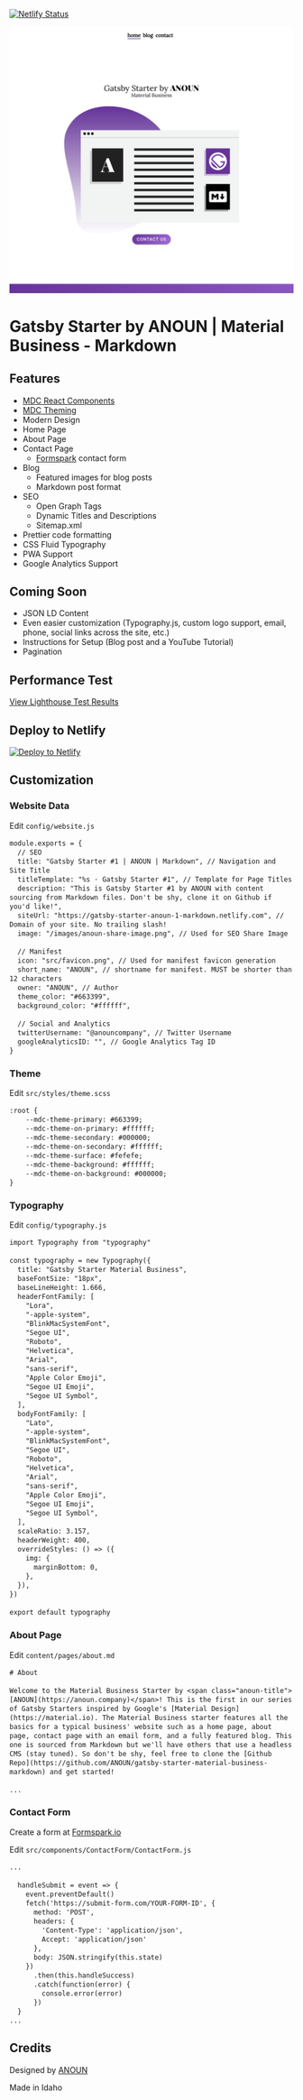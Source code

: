 [![Netlify Status](https://api.netlify.com/api/v1/badges/ad7e589d-7716-4190-981f-3258aaa42d8c/deploy-status)](https://app.netlify.com/sites/gatsby-starter-material-business-markdown/deploys)

<p align="center">
  <a href="https://gatsby-starter-material-business-markdown.netlify.com" target="_blank">
    <img alt="ANOUN" src="./content/assets/gatsby-starter-material-business-markdown.netlify.com.png" />
  </a>
</p>

# Gatsby Starter by ANOUN | Material Business - Markdown

## Features

* [MDC React Components](https://github.com/material-components/material-components-web-react)
* [MDC Theming](https://material.io/develop/web/docs/theming/)
* Modern Design
* Home Page
* About Page
* Contact Page
  * [Formspark](https://formspark.io/) contact form
* Blog
  * Featured images for blog posts
  * Markdown post format
* SEO
  * Open Graph Tags
  * Dynamic Titles and Descriptions
  * Sitemap.xml
* Prettier code formatting
* CSS Fluid Typography
* PWA Support
* Google Analytics Support

## Coming Soon

* JSON LD Content
* Even easier customization (Typography.js, custom logo support, email, phone, social links across the site, etc.)
* Instructions for Setup (Blog post and a YouTube Tutorial)
* Pagination

## Performance Test

[View Lighthouse Test Results](https://lighthouse-dot-webdotdevsite.appspot.com/lh/html?url=https://gatsby-starter-material-business-markdown.netlify.com)

## Deploy to Netlify

[![Deploy to Netlify](https://www.netlify.com/img/deploy/button.svg)](https://app.netlify.com/start/deploy?repository=https://github.com/ANOUN/gatsby-starter-material-business-markdown)

## Customization

### Website Data

Edit `config/website.js`

```
module.exports = {
  // SEO
  title: "Gatsby Starter #1 | ANOUN | Markdown", // Navigation and Site Title
  titleTemplate: "%s · Gatsby Starter #1", // Template for Page Titles
  description: "This is Gatsby Starter #1 by ANOUN with content sourcing from Markdown files. Don't be shy, clone it on Github if you'd like!",
  siteUrl: "https://gatsby-starter-anoun-1-markdown.netlify.com", // Domain of your site. No trailing slash!
  image: "/images/anoun-share-image.png", // Used for SEO Share Image

  // Manifest
  icon: "src/favicon.png", // Used for manifest favicon generation
  short_name: "ANOUN", // shortname for manifest. MUST be shorter than 12 characters
  owner: "ANOUN", // Author
  theme_color: "#663399",
  background_color: "#ffffff",

  // Social and Analytics
  twitterUsername: "@anouncompany", // Twitter Username
  googleAnalyticsID: "", // Google Analytics Tag ID
}
```

### Theme

Edit `src/styles/theme.scss`

```
:root {
    --mdc-theme-primary: #663399;
    --mdc-theme-on-primary: #ffffff;
    --mdc-theme-secondary: #000000;
    --mdc-theme-on-secondary: #ffffff;
    --mdc-theme-surface: #fefefe;
    --mdc-theme-background: #ffffff;
    --mdc-theme-on-background: #000000;
}
```

### Typography

Edit `config/typography.js`

```
import Typography from "typography"

const typography = new Typography({
  title: "Gatsby Starter Material Business",
  baseFontSize: "18px",
  baseLineHeight: 1.666,
  headerFontFamily: [
    "Lora",
    "-apple-system",
    "BlinkMacSystemFont",
    "Segoe UI",
    "Roboto",
    "Helvetica",
    "Arial",
    "sans-serif",
    "Apple Color Emoji",
    "Segoe UI Emoji",
    "Segoe UI Symbol",
  ],
  bodyFontFamily: [
    "Lato",
    "-apple-system",
    "BlinkMacSystemFont",
    "Segoe UI",
    "Roboto",
    "Helvetica",
    "Arial",
    "sans-serif",
    "Apple Color Emoji",
    "Segoe UI Emoji",
    "Segoe UI Symbol",
  ],
  scaleRatio: 3.157,
  headerWeight: 400,
  overrideStyles: () => ({
    img: {
      marginBottom: 0,
    },
  }),
})

export default typography
```

### About Page

Edit `content/pages/about.md`

```
# About

Welcome to the Material Business Starter by <span class="anoun-title">[ANOUN](https://anoun.company)</span>! This is the first in our series of Gatsby Starters inspired by Google's [Material Design](https://material.io). The Material Business starter features all the basics for a typical business' website such as a home page, about page, contact page with an email form, and a fully featured blog. This one is sourced from Markdown but we'll have others that use a headless CMS (stay tuned). So don't be shy, feel free to clone the [Github Repo](https://github.com/ANOUN/gatsby-starter-material-business-markdown) and get started!

...

```

### Contact Form

Create a form at [Formspark.io](https://formspark.io)

Edit `src/components/ContactForm/ContactForm.js`

```
...

  handleSubmit = event => {
    event.preventDefault()
    fetch('https://submit-form.com/YOUR-FORM-ID', {
      method: 'POST',
      headers: {
        'Content-Type': 'application/json',
        Accept: 'application/json'
      },
      body: JSON.stringify(this.state)
    })
      .then(this.handleSuccess)
      .catch(function(error) {
        console.error(error)
      })
  }
...
```

## Credits

Designed by [ANOUN](https://anoun.company)

Made in Idaho

